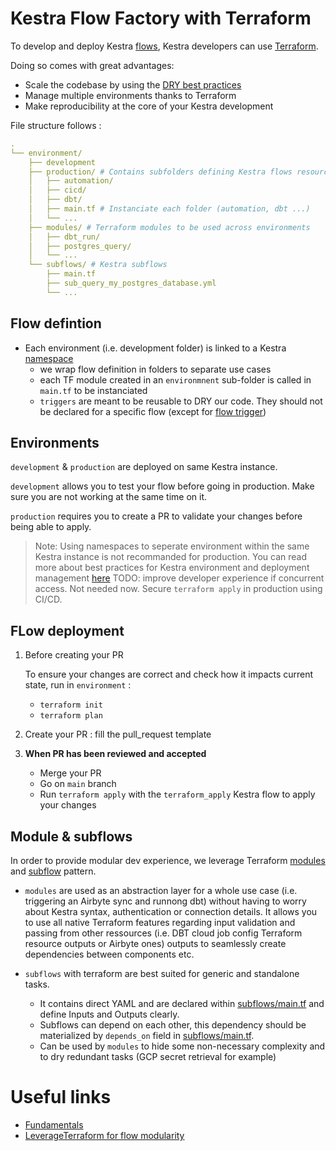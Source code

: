 # Kestra Flow Factory with Terraform

To develop and deploy Kestra [flows](https://kestra.io/docs/workflow-components/flow), Kestra developers can use [Terraform](https://kestra.io/docs/terraform/guides/configurations).

Doing so comes with great advantages:

- Scale the codebase by using the [DRY best practices](https://en.wikipedia.org/wiki/Don%27t_repeat_yourself)
- Manage multiple environments thanks to Terraform
- Make reproducibility at the core of your Kestra development

File structure follows :

```YAML
.
└── environment/
    ├── development
    ├── production/ # Contains subfolders defining Kestra flows resources
    │   ├── automation/
    │   ├── cicd/
    │   ├── dbt/
    │   ├── main.tf # Instanciate each folder (automation, dbt ...)
    │   └── ...
    ├── modules/ # Terraform modules to be used across environments
    │   ├── dbt_run/
    │   ├── postgres_query/
    │   └── ...
    └── subflows/ # Kestra subflows
        ├── main.tf
        ├── sub_query_my_postgres_database.yml
        └── ...
```

## Flow defintion

- Each environment (i.e. development folder) is linked to a Kestra [namespace](https://kestra.io/docs/workflow-components/namespace)
  - we wrap flow definition in folders to separate use cases
  - each TF module created in an `environmnent` sub-folder is called in `main.tf` to be instanciated
  - `triggers` are meant to be reusable to DRY our code. They should not be declared for a specific flow (except for [flow trigger](https://kestra.io/docs/workflow-components/triggers/flow-trigger))

## Environments

`development` & `production` are deployed on same Kestra instance.

`development` allows you to test your flow before going in production. Make sure you are not working at the same time on it.

`production` requires you to create a PR to validate your changes before being able to apply.
> Note: Using namespaces to seperate environment within the same Kestra instance is not recommanded for production. You can read more about best practices for Kestra environment and deployment management [here](https://kestra.io/docs/best-practices/from-dev-to-prod)
>TODO: improve developer experience if concurrent access. Not needed now. Secure `terraform apply` in production using CI/CD.

## FLow deployment

1. Before creating your PR

    To ensure your changes are correct and check how it impacts current state, run in `environment` :
   - `terraform init`
   - `terraform plan`

2. Create your PR : fill the pull_request template

3. **When PR has been reviewed and accepted**

    - Merge your PR
    - Go on `main` branch
    - Run `terraform apply` with the `terraform_apply` Kestra flow to apply your changes

## Module & subflows

In order to provide modular dev experience, we leverage Terraform [modules](https://developer.hashicorp.com/terraform/language/modules/develop) and [subflow](https://kestra.io/docs/workflow-components/subflows) pattern.

- `modules` are used as an abstraction layer for a whole use case (i.e. triggering an Airbyte sync and runnong dbt) without having to worry about Kestra syntax, authentication or connection details. It allows you to use all native Terraform features regarding input validation and passing from other ressources (i.e. DBT cloud job config Terraform resource outputs or Airbyte ones) outputs to seamlessly create dependencies between components etc.

- `subflows` with terraform are best suited for generic and standalone tasks.
  - It contains direct YAML and are declared within [subflows/main.tf](subflows/main.tf) and define Inputs and Outputs clearly.
  - Subflows can depend on each other, this dependency should be materialized by `depends_on` field in [subflows/main.tf](subflows/main.tf).
  - Can be used by `modules` to hide some non-necessary complexity and to dry redundant tasks (GCP secret retrieval for example)

# Useful links

- [Fundamentals](https://kestra.io/docs/tutorial/fundamentals)
- [Leverage ​Terraform for flow modularity](https://kestra.io/docs/how-to-guides/terraform-templating)

